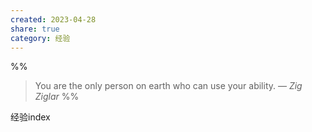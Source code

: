 ```yaml
---
created: 2023-04-28
share: true
category: 经验
---
```


%%
> You are the only person on earth who can use your ability.
> — <cite>Zig Ziglar</cite>
%%

经验index


